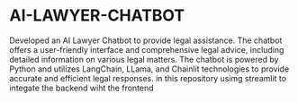# AI-LAWYER-CHATBOT
Developed an AI Lawyer Chatbot to provide legal assistance. The chatbot offers a user-friendly interface and comprehensive legal advice, including detailed information on various legal matters. The chatbot is powered by Python and utilizes LangChain, LLama, and Chainlit technologies to provide accurate and efficient legal responses. in this repository
usimg streamlit to integate the backend wiht the frontend
